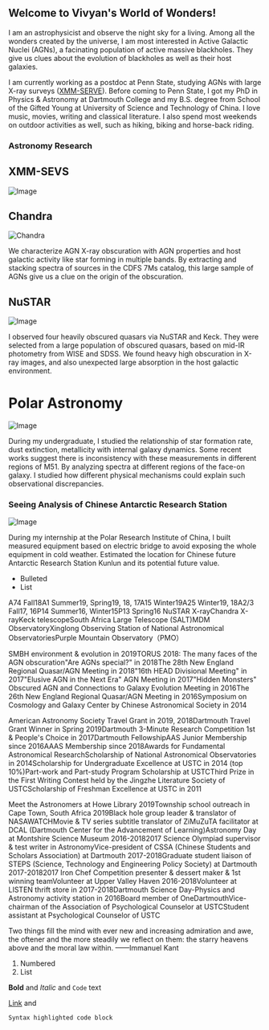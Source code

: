 ## Welcome to Vivyan's World of Wonders!

I am an astrophysicist and observe the night sky for a living. Among all the wonders created by the universe, I am most interested in Active Galactic Nuclei (AGNs), a facinating population of active massive blackholes. They give us clues about the evolution of blackholes as well as their host galaxies. 

I am currently working as a postdoc at Penn State, studying AGNs with large X-ray surveys ([XMM-SERVE](https://personal.psu.edu/wnb3/xmmservs/xmmservs.html)). Before coming to Penn State, I got my PhD in Physics & Astronomy at Dartmouth College and my B.S. degree from School of the Gifted Young at University of Science and Technology of China. I love music, movies, writing and classical literature. I also spend most weekends on outdoor activities as well, such as hiking, biking and horse-back riding.

### Astronomy Research




## XMM-SEVS
![Image](src)


## Chandra
![Chandra](https://upload.wikimedia.org/wikipedia/commons/f/fd/Chandra_artist_illustration.jpg)

We characterize AGN X-ray obscuration with AGN properties and host galactic activity like star forming in multiple bands. By extracting and stacking spectra of sources in the CDFS 7Ms catalog, this large sample of AGNs give us a clue on the origin of the obscuration.

## NuSTAR
![Image](src)

I observed four heavily obscured quasars via NuSTAR and Keck. They were selected from a large population of obscured quasars, based on mid-IR photometry from WISE and SDSS. We found heavy high obscuration in X-ray images, and also unexpected large absorption in the host galactic environment.


# Polar Astronomy
![Image](src)

During my undergraduate, I studied the relationship of star formation rate, dust extinction, metallicity with internal galaxy dynamics. Some recent works suggest there is inconsistency with these measurements in different regions of M51. By analyzing spectra at different regions of the face-on galaxy. I studied how different physical mechanisms could explain such observational discrepancies.


### Seeing Analysis of Chinese Antarctic Research Station
![Image](src)

During my internship at the Polar Research Institute of China, I built measured equipment based on electric bridge to avoid exposing the whole equipment in cold weather. Estimated the location for Chinese future Antarctic Research Station Kunlun and its potential future value.

- Bulleted
- List



A74 Fall18A1 Summer19, Spring19, 18, 17A15 Winter19A25 Winter19, 18A2/3 Fall17, 16P14 Summer16, Winter15P13 Spring16
NuSTAR X-rayChandra X-rayKeck telescopeSouth Africa Large Telescope (SALT)MDM ObservatoryXinglong Observing Station of National Astronomical ObservatoriesPurple Mountain Observatory（PMO）

SMBH environment & evolution in 2019TORUS 2018: The many faces of the AGN obscuration"Are AGNs special?" in 2018The 28th New England Regional Quasar/AGN Meeting in 2018"16th HEAD Divisional Meeting" in 2017"Elusive AGN in the Next Era" AGN Meeting in 2017"Hidden Monsters" Obscured AGN and Connections to Galaxy Evolution Meeting in 2016The 26th New England Regional Quasar/AGN Meeting in 2016Symposium on Cosmology and Galaxy Center by Chinese Astronomical Society in 2014

American Astronomy Society Travel Grant in 2019, 2018Dartmouth Travel Grant Winner in Spring 2019Dartmouth 3-Minute Research Competition 1st & People's Choice in 2017Dartmouth FellowshipAAS Junior Membership since 2016AAAS Membership since 2018Awards for Fundamental Astronomical ResearchScholarship of National Astronomical Observatories in 2014Scholarship for Undergraduate Excellence at USTC in 2014 (top 10%)Part-work and Part-study Program Scholarship at USTCThird Prize in the First Writing Contest held by the Jingzhe Literature Society of USTCScholarship of Freshman Excellence at USTC in 2011


Meet the Astronomers at Howe Library 2019Township school outreach in Cape Town, South Africa 2019Black hole group leader & translator of NASAWATCHMovie & TV series subtitle translator of ZiMuZuTA facilitator at DCAL (Dartmouth Center for the Advancement of Learning)Astronomy Day at Montshire Science Museum 2016-20182017 Science Olympiad supervisor & test writer in AstronomyVice-president of CSSA (Chinese Students and Scholars Association) at Dartmouth 2017-2018Graduate student liaison of STEPS (Science, Technology and Engineering Policy Society) at Dartmouth 2017-20182017 Iron Chef Competition presenter & dessert maker & 1st winning teamVolunteer at Upper Valley Haven 2016-2018Volunteer at LISTEN thrift store in 2017-2018Dartmouth Science Day-Physics and Astronomy activity station in 2016Board member of OneDartmouthVice-chairman of the Association of Psychological Counselor at USTCStudent assistant at Psychological Counselor of USTC



Two things fill the mind with ever new and increasing admiration and awe, the oftener and the more steadily we reflect on them: the starry heavens above and the moral law within. ——Immanuel Kant


1. Numbered
2. List

**Bold** and _Italic_ and `Code` text

[Link](url) and 

```markdown
Syntax highlighted code block


```

